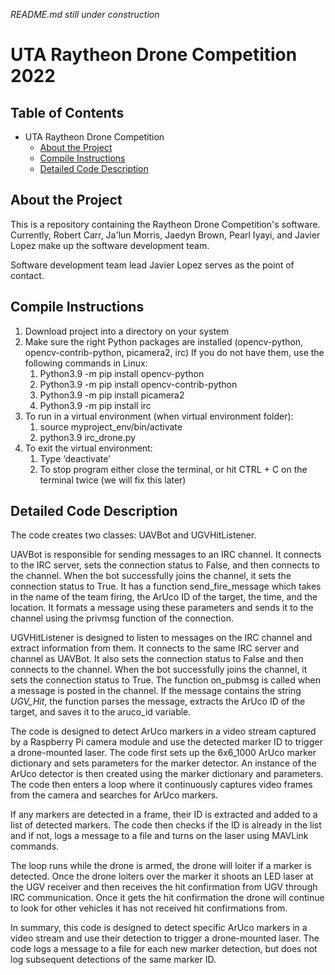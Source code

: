 *README.md still under construction*
# UTA Raytheon Drone Competition 2022

## Table of Contents
- UTA Raytheon Drone Competition
  * [About the Project](#about-the-project)
  * [Compile Instructions](#compile-instructions)
  * [Detailed Code Description](#detailed-code-description)

## About the Project
This is a repository containing the Raytheon Drone Competition's software. Currently, Robert Carr, Ja'lun Morris, Jaedyn Brown, Pearl Iyayi, and Javier Lopez make up the software development team.

Software development team lead Javier Lopez serves as the point of contact.

## Compile Instructions
1. Download project into a directory on your system
2. Make sure the right Python packages are installed (opencv-python, opencv-contrib-python, picamera2, irc)
   If you do not have them, use the following commands in Linux:
   1. Python3.9 -m pip install opencv-python
   2. Python3.9 -m pip install opencv-contrib-python
   3. Python3.9 -m pip install picamera2
   4. Python3.9 -m pip install irc
3. To run in a virtual environment (when virtual environment folder):
   1. source myproject_env/bin/activate
   2. python3.9 irc_drone.py
4. To exit the virtual environment:
   1. Type ‘deactivate’
   2. To stop program either close the terminal, or hit CTRL + C on the terminal twice (we will fix this later)



## Detailed Code Description
The code creates two classes: UAVBot and UGVHitListener.

UAVBot is responsible for sending messages to an IRC channel. It connects to the IRC server, sets the connection status to False, and then connects to the channel. When the bot successfully joins the channel, it sets the connection status to True. It has a function send_fire_message which takes in the name of the team firing, the ArUco ID of the target, the time, and the location. It formats a message using these parameters and sends it to the channel using the privmsg function of the connection.

UGVHitListener is designed to listen to messages on the IRC channel and extract information from them. It connects to the same IRC server and channel as UAVBot. It also sets the connection status to False and then connects to the channel. When the bot successfully joins the channel, it sets the connection status to True. The function on_pubmsg is called when a message is posted in the channel. If the message contains the string _UGV_Hit_, the function parses the message, extracts the ArUco ID of the target, and saves it to the aruco_id variable.

The code is designed to detect ArUco markers in a video stream captured by a Raspberry Pi camera module and use the detected marker ID to trigger a drone-mounted laser. The code first sets up the 6x6_1000 ArUco marker dictionary and sets parameters for the marker detector. An instance of the ArUco detector is then created using the marker dictionary and parameters. The code then enters a loop where it continuously captures video frames from the camera and searches for ArUco markers.

If any markers are detected in a frame, their ID is extracted and added to a list of detected markers. The code then checks if the ID is already in the list and if not, logs a message to a file and turns on the laser using MAVLink commands.

The loop runs while the drone is armed, the drone will loiter if a marker is detected. Once the drone loiters over the marker it shoots an LED laser at the UGV receiver and then receives the hit confirmation from UGV through IRC communication. Once it gets the hit confirmation the drone will continue to look for other vehicles it has not received hit confirmations from.

In summary, this code is designed to detect specific ArUco markers in a video stream and use their detection to trigger a drone-mounted laser. The code logs a message to a file for each new marker detection, but does not log subsequent detections of the same marker ID.

